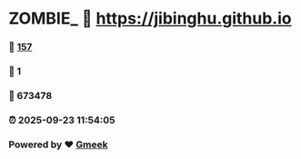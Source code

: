 # ZOMBIE_ :link: https://jibinghu.github.io 
### :page_facing_up: [157](https://jibinghu.github.io/tag.html) 
### :speech_balloon: 1 
### :hibiscus: 673478 
### :alarm_clock: 2025-09-23 11:54:05 
### Powered by :heart: [Gmeek](https://github.com/Meekdai/Gmeek)
